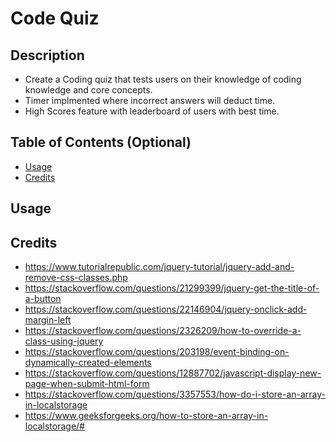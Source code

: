 # Code Quiz

## Description

- Create a Coding quiz that tests users on their knowledge of coding knowledge and core concepts.
- Timer implmented where incorrect answers will deduct time. 
- High Scores feature with leaderboard of users with best time. 


## Table of Contents (Optional)

- [Usage](#usage)
- [Credits](#credits)


## Usage


## Credits

- https://www.tutorialrepublic.com/jquery-tutorial/jquery-add-and-remove-css-classes.php
- https://stackoverflow.com/questions/21299399/jquery-get-the-title-of-a-button
- https://stackoverflow.com/questions/22146904/jquery-onclick-add-margin-left
- https://stackoverflow.com/questions/2326209/how-to-override-a-class-using-jquery
- https://stackoverflow.com/questions/203198/event-binding-on-dynamically-created-elements
- https://stackoverflow.com/questions/12887702/javascript-display-new-page-when-submit-html-form
- https://stackoverflow.com/questions/3357553/how-do-i-store-an-array-in-localstorage
- https://www.geeksforgeeks.org/how-to-store-an-array-in-localstorage/#
